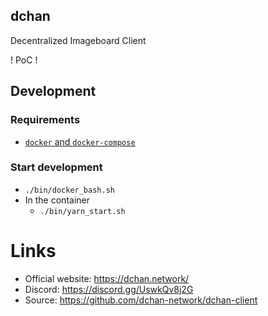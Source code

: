 dchan
-----

Decentralized Imageboard Client

! PoC !

## Development

### Requirements
- [`docker` and `docker-compose`](https://docs.docker.com/compose/install/)

### Start development
- `./bin/docker_bash.sh`
- In the container
    - `./bin/yarn_start.sh`

# Links
- Official website: https://dchan.network/
- Discord: https://discord.gg/UswkQv8j2G
- Source: https://github.com/dchan-network/dchan-client
